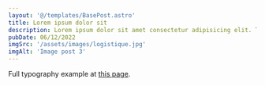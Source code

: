 ```yaml
---
layout: '@/templates/BasePost.astro'
title: Lorem ipsum dolor sit
description: Lorem ipsum dolor sit amet consectetur adipisicing elit. Tenetur vero esse non molestias eos excepturi.
pubDate: 06/12/2022
imgSrc: '/assets/images/logistique.jpg'
imgAlt: 'Image post 3'
---
```


Full typography example at [this page](../sixth-post/).
